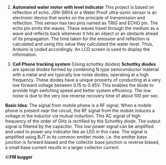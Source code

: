 2)  __Automated water motor with level indicator__
This project is based on reflection of echo. JSN-SR04 or a Water Proof ultra-sonic sensor is an electronic device that works on the 
principle of transmission and reflection. This sensor has two pins named as TRIG and ECHO pin. The echo pin emits the waves. 
These waves travel through the medium as a wave and reflects back whenever it hits an object or an obstacle ahead of its propagation.
The time taken for the emission and reflection is calculated and using this value they calculated the water level. Thus, Arduino is 
coded accordingly. An LCD screen is used to display the information.

3) __Cell Phone tracking system__
(Using schottky diodes)
__Schottky diodes__ are special diodes formed by combining N type semiconductor material with a metal and are typically low noise diodes,
operating at a high frequency. These diodes have a unique property of conducting at a very low forward voltage between 0.15 to 0.45V.
This enables the diode to provide high switching speed and better system efficiency.  The low noise is due to the very low reverse 
recovery time of about 100 per sec.

__Basic Idea__: The signal from mobile phone is a RF signal. When a mobile phone is present near the circuit, the RF signal from the
mobile induces a voltage in the inductor via mutual induction. This AC signal of high frequency of the order of GHz is rectified by 
the Schottky diode. The output signal is filtered by the capacitor. This low power signal can be amplified and used to power any 
indicator like an LED in this case. The signal is amplified using BJT in its common emitter mode.  i.e. the emitter base junction 
is forward biased and the collector base junction is reverse biased, a small base current results in a larger collector current.

4)__FM bugger__

